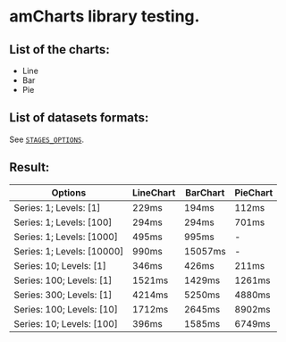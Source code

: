 # amCharts library testing.

## List of the charts:
- Line
- Bar
- Pie

## List of datasets formats:
See [`STAGES_OPTIONS`](https://github.com/BEGEMOT9I/test-charts/blob/__name__/src/lib/constants/testing.tsx).

## Result:
Options | LineChart | BarChart | PieChart
| - | - | - | - |
Series: 1; Levels: [1] | 229ms | 194ms | 112ms
Series: 1; Levels: [100] | 294ms | 294ms | 701ms
Series: 1; Levels: [1000] | 495ms | 995ms | -
Series: 1; Levels: [10000] | 990ms | 15057ms | -
Series: 10; Levels: [1] | 346ms | 426ms | 211ms
Series: 100; Levels: [1] | 1521ms | 1429ms | 1261ms
Series: 300; Levels: [1] | 4214ms | 5250ms | 4880ms
Series: 100; Levels: [10] | 1712ms | 2645ms | 8902ms
Series: 10; Levels: [100] | 396ms | 1585ms | 6749ms
